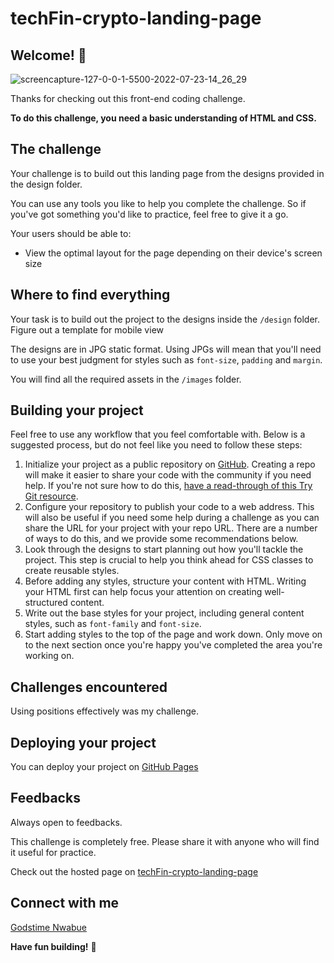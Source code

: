 # techFin-crypto-landing-page

## Welcome! 👋

![screencapture-127-0-0-1-5500-2022-07-23-14_26_29](https://user-images.githubusercontent.com/57639474/183329555-1bc188a9-8ab0-4c2c-b7f1-92852cbb39a4.png)


Thanks for checking out this front-end coding challenge.

**To do this challenge, you need a basic understanding of HTML and CSS.**

## The challenge

Your challenge is to build out this landing page from the designs provided in the design folder.

You can use any tools you like to help you complete the challenge. So if you've got something you'd like to practice, feel free to give it a go.

Your users should be able to: 

- View the optimal layout for the page depending on their device's screen size


## Where to find everything

Your task is to build out the project to the designs inside the `/design` folder. Figure out a template for mobile view

The designs are in JPG static format. Using JPGs will mean that you'll need to use your best judgment for styles such as `font-size`, `padding` and `margin`. 

You will find all the required assets in the `/images` folder.


## Building your project

Feel free to use any workflow that you feel comfortable with. Below is a suggested process, but do not feel like you need to follow these steps:

1. Initialize your project as a public repository on [GitHub](https://github.com/). Creating a repo will make it easier to share your code with the community if you need help. If you're not sure how to do this, [have a read-through of this Try Git resource](https://try.github.io/).
2. Configure your repository to publish your code to a web address. This will also be useful if you need some help during a challenge as you can share the URL for your project with your repo URL. There are a number of ways to do this, and we provide some recommendations below.
3. Look through the designs to start planning out how you'll tackle the project. This step is crucial to help you think ahead for CSS classes to create reusable styles.
4. Before adding any styles, structure your content with HTML. Writing your HTML first can help focus your attention on creating well-structured content.
5. Write out the base styles for your project, including general content styles, such as `font-family` and `font-size`.
6. Start adding styles to the top of the page and work down. Only move on to the next section once you're happy you've completed the area you're working on.

## Challenges encountered

Using positions effectively was my challenge. 

## Deploying your project

You can deploy your project on [GitHub Pages](https://pages.github.com/)


## Feedbacks

Always open to feedbacks.

This challenge is completely free. Please share it with anyone who will find it useful for practice.

Check out the hosted page on [techFin-crypto-landing-page](https://godstimenwabue.github.io/techFin-crypto-landing-page/)

## Connect with me

[Godstime Nwabue](https://linktr.ee/godstimenwabue)

**Have fun building!** 🚀
